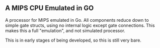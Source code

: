 A MIPS CPU Emulated in GO
---------------------------
A processor for MIPS emulated in Go. All components reduce down to simple gate structs, using no internal logic except gate connections. This makes this a full "emulation", and not simulated processor.

This is in early stages of being developed, so this is still very bare.